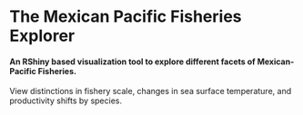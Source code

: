 # The Mexican Pacific Fisheries Explorer

#### An RShiny based visualization tool to explore different facets of Mexican-Pacific Fisheries.

View distinctions in fishery scale, changes in sea surface temperature, and productivity shifts by species. 


